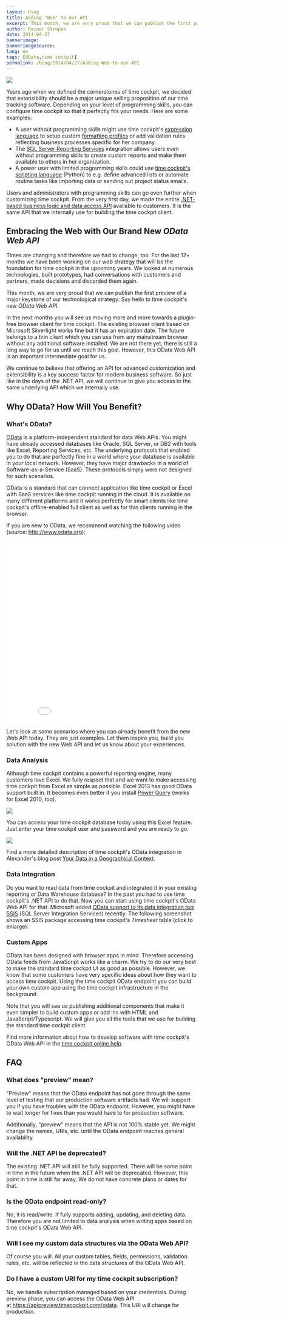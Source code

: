 ```yaml
---
layout: blog
title: Adding "Web" to our API
excerpt: This month, we are very proud that we can publish the first public preview of a major keystone of our next generation web strategy -  Say hello to time cockpit's new OData Web API.
author: Rainer Stropek
date: 2014-04-27
bannerimage: 
bannerimagesource: 
lang: en
tags: [OData,time cockpit]
permalink: /blog/2014/04/27/Adding-Web-to-our-API
---
```


<p>
  <img src="{{site.baseurl}}/content/images/blog/2014/04/GoingTowardsTheSummit.jpg" />
</p><p>Years ago when we defined the cornerstones of time cockpit, we decided that extensibility should be a major unique selling proposition of our time tracking software. Depending on your level of programming skills, you can configure time cockpit so that it perfectly fits your needs. Here are some examples:</p><ul>
  <li>A user without programming skills might use time cockpit's <a href="http://help.timecockpit.com/?topic=html/28e3e0bd-6bd7-4435-930b-69671817bf95.htm" target="_blank">expression language</a> to setup custom <a href="http://help.timecockpit.com/?topic=html/95b1ce59-c4ec-461a-ba9b-cb978295c3de.htm" target="_blank">formatting profiles</a> or add validation rules reflecting business processes specific for her company.</li>
  <li>The <a href="http://help.timecockpit.com/?topic=html/6EE451F4-D459-4117-8C5F-491C2CB03D00.htm" target="_blank">SQL Server Reporting Services</a> integration allows users even without programming skills to create custom reports and make them available to others in her organization.</li>
  <li>A power user with limited programming skills could use <a href="http://help.timecockpit.com/?topic=html/c20d94e9-97dc-48a8-9171-fd3bb70dad86.htm" target="_blank">time cockpit's scripting language</a> (Python) to e.g. define advanced lists or automate routine tasks like importing data or sending out project status emails.</li>
</ul><p class="showcase">Users and administrators with programming skills can go even further when customizing time cockpit. From the very first day, we made the entire <a href="http://help.timecockpit.com/?topic=html/3541dc4c-c6b3-e953-a326-b083c76d7884.htm" target="_blank">.NET-based business logic and data access API</a> available to customers. It is the same API that we internally use for building the time cockpit client.</p><h2>Embracing the Web with Our Brand New <em>OData Web API</em></h2><p>Times are changing and therefore we had to change, too. For the last 12+ months we have been working on our web strategy that will be the foundation for time cockpit in the upcoming years. We looked at numerous technologies, built prototypes, had conversations with customers and partners, made decisions and discarded them again.</p><p class="showcase">This month, we are very proud that we can publish the first preview of a major keystone of our technological strategy: Say hello to time cockpit's new <em>OData Web API</em>.</p><p>In the next months you will see us moving more and more towards a plugin-free browser client for time cockpit. The existing browser client based on Microsoft Silverlight works fine but it has an expiration date. The future belongs to a thin client which you can use from any mainstream browser without any additional software installed. We are not there yet, there is still a long way to go for us until we reach this goal. However, this OData Web API is an important intermediate goal for us.</p><p class="showcase">We continue to believe that offering an API for advanced customization and extensibility is a key success factor for modern business software. So just like in the days of the .NET API, we will continue to give you access to the same underlying API which we internally use.</p><h2>Why OData? How Will You Benefit?</h2><h3>What's OData?</h3><p>
  <a href="http://www.odata.org/" target="_blank">OData</a> is a platform-independent standard for data Web APIs. You might have already accessed databases like Oracle, SQL Server, or DB2 with tools like Excel, Reporting Services, etc. The underlying protocols that enabled you to do that are perfectly fine in a world where your database is available in your local network. However, they have major drawbacks in a world of Software-as-a-Service (SaaS). These protocols simply were not designed for such scenarios.</p><p>OData is a standard that can connect application like time cockpit or Excel with SaaS services like time cockpit running in the cloud. It is available on many different platforms and it works perfectly for smart clients like time cockpit's offline-enabled full client as well as for thin clients running in the browser.</p><p>If you are new to OData, we recommend watching the following video (source: <a href="http://www.odata.org/" target="_blank">http://www.odata.org</a>):</p><div class="videoWrapper">
  <iframe width="853" height="480" src="//www.youtube.com/embed/wH5TUwzlaWI?rel=0" frameborder="0" allowfullscreen="allowfullscreen"></iframe>
</div><p>Let's look at some scenarios where you can already benefit from the new Web API today. They are just examples. Let them inspire you, build you solution with the new Web API and let us know about your experiences.</p><h3>Data Analysis</h3><p>Although time cockpit contains a powerful reporting engine, many customers love Excel. We fully respect that and we want to make accessing time cockpit from Excel as simple as possible. Excel 2013 has good OData support built in. It becomes even better if you install <a href="http://www.microsoft.com/en-us/download/details.aspx?id=39379" target="_blank">Power Query</a> (works for Excel 2010, too).</p><p>
  <img src="{{site.baseurl}}/content/images/blog/2014/04/PowerQueryOData.png" />
</p><p>You can access your time cockpit database today using this Excel feature. Just enter your time cockpit user and password and you are ready to go.</p><p>
  <img src="{{site.baseurl}}/content/images/blog/2014/04/PowerQueryAuth.png" />
</p><p>Find a more detailed description of time cockpit's OData integration in Alexander's blog post <a href="http://www.timecockpit.com/blog/2014/04/29/Your-Data-in-a-Geographical-Context" target="_blank">Your Data in a Geographical Context</a>.</p><h3>Data Integration</h3><p>Do you want to read data from time cockpit and integrated it in your existing reporting or Data Warehouse database? In the past you had to use time cockpit's .NET API to do that. Now you can start using time cockpit's OData Web API for that. Microsoft added <a href="http://www.microsoft.com/en-us/download/details.aspx?id=42280" target="_blank">OData support to its data integration tool SSIS</a> (SQL Server Integration Services) recently. The following screenshot shows an SSIS package accessing time cockpit's <em>Timesheet</em> table (click to enlarge):</p><function name="Composite.Media.ImageGallery.Slimbox2">
  <param name="MediaImage" value="MediaArchive:10794684-0a12-487e-9894-938c0d751123" />
  <param name="ThumbnailMaxWidth" value="800" />
  <param name="ThumbnailMaxHeight" value="800" />
</function><h3>Custom Apps</h3><p>OData has been designed with browser apps in mind. Therefore accessing OData feeds from JavaScript works like a charm. We try to do our very best to make the standard time cockpit UI as good as possible. However, we know that some customers have very specific ideas about how they want to access time cockpit. Using the time cockpit OData endpoint you can build your own custom app using the time cockpit infrastructure in the background.</p><p class="showcase">Note that you will see us publishing additional components that make it even simpler to build custom apps or add ins with HTML and JavaScript/Typescript. We will give you all the tools that we use for building the standard time cockpit client.</p><p class="showcase">Find more information about how to develop software with time cockpit's OData Web API in the <a href="http://help.timecockpit.com/?topic=html/5d6e34c5-3b08-4fa4-baa0-45eb707b6b78.htm" target="_blank">time cockpit online help</a>.</p><h2>FAQ</h2><h3>What does "preview" mean?</h3><p>"Preview" means that the OData endpoint has not gone through the same level of testing that our production software artifacts had. We will support you if you have troubles with the OData endpoint. However, you might have to wait longer for fixes than you would have to for production software.</p><p>Additionally, "preview" means that the API is not 100% stable yet. We might change the names, URIs, etc. until the OData endpoint reaches general availability.</p><h3>Will the .NET API be deprecated?</h3><p>The existing .NET API will still be fully supported. There will be some point in time in the future when the .NET API will be deprecated. However, this point in time is still far away. We do not have concrete plans or dates for that.</p><h3>Is the OData endpoint read-only?</h3><p>No, it is read/write. If fully supports adding, updating, and deleting data. Therefore you are not limited to data analysis when writing apps based on time cockpit's OData Web API.</p><h3>Will I see my custom data structures via the OData Web API?</h3><p>Of course you will. All your custom tables, fields, permissions, validation rules, etc. will be reflected in the data structures of the OData Web API.</p><h3>Do I have a custom URI for my time cockpit subscription?</h3><p>No, we handle subscription managed based on your credentials. During preview phase, you can access the OData Web API at <a href="https://apipreview.timecockpit.com/odata" target="_blank">https://apipreview.timecockpit.com/odata</a>. This URI will change for production.</p>